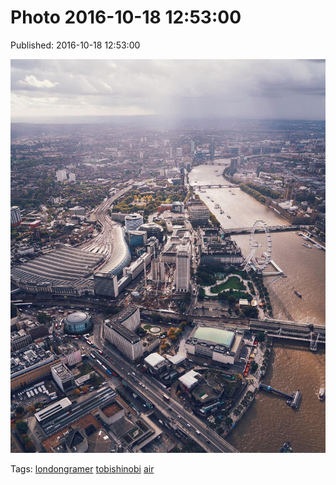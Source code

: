 
# Photo 2016-10-18 12:53:00

Published: 2016-10-18 12:53:00

![](151976604492-0.jpg)

Tags: [londongramer](tag-londongramer.md) [tobishinobi](tag-tobishinobi.md) [air](tag-air.md)
